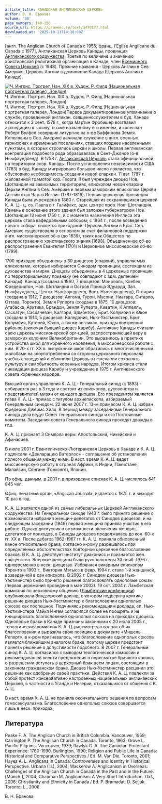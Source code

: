 ```yaml
---
article_title: КАНАДСКАЯ АНГЛИКАНСКАЯ ЦЕРКОВЬ
author: В. Н. Ефанова
volume: '30'
page_numbers: 149-150
source_url: https://pravenc.ru/text/1470177.html
downloaded_at: '2025-10-13T14:18:08Z'
---
```


[англ. The Anglican Church of Canada с 1955; франц. l'Eglise Anglicane du Canada с 1977], Англиканская Церковь Канады, провинция [Англиканского содружества](<https://pravenc.ru/text/Англиканского содружества.html>). Третья по величине и значению христианская религиозная организация в Канаде, член [Всемирного Совета Церквей](<https://pravenc.ru/text/Всемирного Совета Церквей.html>) (с 1948). Прежние названия - Церковь Англии в Сев. Америке, Церковь Англии в доминионе Канада (Церковь Англии в Канаде).

[![Ч. Инглис. Портрет. Нач. XIX в. Худож. Р. Филд (Национальная портретная галерея, Лондон)](https://pravenc.ru/data/2012/12/20/1233152415/i200.jpg "Кликните для увеличения картинки")](https://pravenc.ru/data/2012/12/20/1233152415/i400.jpg)Ч. Инглис. Портрет. Нач. XIX в. Худож. Р. Филд (Национальная портретная галерея, Лондон)  
Ч. Инглис. Портрет. Нач. XIX в. Худож. Р. Филд (Национальная портретная галерея, Лондон)Первое документированное упоминание о службе, проведенной англикан. священнослужителем в буд. Канаде относится к 3 сент. 1578 г., когда Мартин Фробишер возглавил экспедицию к заливу, позже названному его именем, и капеллан Роберт Вулфол совершил литургию на о-ве Баффинова Земля. Капелланы в Сев. Америке начинали служение в англ. военных гарнизонах и временных поселениях, ставших позднее населенными пунктами, в которых строились церкви и школы. Первая англиканская конгрегация подобного рода образовалась в Сент-Джонсе (о-в Ньюфаундленд). В 1758 г. [Англиканская Церковь](<https://pravenc.ru/text/АНГЛИКАНСКАЯ ЦЕРКОВЬ.html>) стала официциальной на территории совр. Канады. После установления независимости США (1783) в буд. Канаду мигрировало большое число лоялистов, что обусловило необходимость создания новой епархии. 11 авг. 1787 г. жалованной грамотой кор. Георга III был учрежден диоцез Нов. Шотландия на зависимых территориях, епископом новой епархии Церкви Англии в Сев. Америке и первым заморским епископом Церкви Англии стал Чарлз Инглис (1787-1816). Первая церковная провинция Канады была учреждена в 1860 г. Старейшая из сохранившихся церквей К. А. Ц.- ц. св. Павла в г. Галифакс, адм. центре пров. Нов. Шотландия. Камень в основание этого здания был заложен губернатором Нов. Шотландии 13 июня 1750 г., и с момента назначения Инглиса эта церковь стала кафедральным собором; с 1864 г., после возведения нового собора, является приходской. Церковь Англии в Брит. Сев. Америке существовала в основном за счет финансовой поддержки англ. миссионерских об-в (до 1839), таких как Общество по распространению христианского знания (1698), Объединенное об-во распространения Евангелия (1701) и Церковное миссионерское об-во (1799).

1700 приходов объединены в 30 диоцезов (епархий), управляемых епископами, которые избираются Синодом провинции, состоящим из духовенства и мирян. Диоцезы объединены в 4 церковные провинции по территориальному признаку (не совпадают с адм. делением Канады): Канада (создана в 1860, 7 диоцезов: Монреаль, Квебек, Фредериктон, Нов. Шотландия и Остров Принца Эдуарда, Зап. Ньюфаундленд, Центр. Ньюфаундленд, Вост. Ньюфаундленд), Онтарио (создана в 1912, 7 диоцезов: Алгома, Гурон, Мусони, Ниагара, Онтарио, Оттава, Торонто), Земля Руперта (создана в 1875, 10 диоцезов: Атабаска, Арктика, Брандон, Земля Руперта, Киватин, К'Аппелль, Саскатун, Саскачеван, Калгари, Эдмонтон), Брит. Колумбия и Юкон (создана в 1914, 5 диоцезов: Каледония, Нью-Уэстминстер, Брит. Колумбия, Кутеней, Юкон, а также англикан. приходы внутренних районов (включая бывший диоцез Карибу). Англикане Канады считали свою церковь миссионерской орг-цией, распространяющей веру в заморских колониях Великобритании. Это выразилось в практике устройства школ для коренного населения, в миссионерской работе с ним. В 70-х гг. ХХ в. выпускники школ обратились с многочисленными жалобами на злоупотребления со стороны церковного персонала учебных заведений и обвинили Церковь в нежелании сохранять культуру и самобытность коренных народов. Итогом кризиса стали ликвидация диоцеза Карибу и учреждение в 1975 г. Англиканского совета коренных народов.

Высший орган управления К. А. Ц.- Генеральный синод (с 1893) - собирается раз в 3 года и состоит из епископов, духовенства и представителей мирян от каждого диоцеза. Его президентом является глава К. А. Ц.- примас с титулом архиепископа, избираемый Генеральным синодом. 22 июня 2007 г. 13-м примасом К. А. Ц. избран Фредерик Джеймс Хилц. В период между заседаниями Генерального синода дела ведут Совет генерального синода и его Постоянные комитеты. Заседания совета Генерального синода проходят дважды в год.

К. А. Ц. признает 3 Символа веры: Апостольский, Никейский и Афанасиев.

В июле 2001 г. Евангелическо-Лютеранская Церковь в Канаде и К. А. Ц. подписали «Декларацию Ватерлоо» - соглашение об установлении полного общения между ними. В наст. время К. А. Ц. ведет миссионерскую работу в странах Африки, в Индии, Пакистане, Малайзии, Сянгане (Гонконге), Японии.

По офиц. данным, в 2001 г. в приходских списках К. А. Ц. числилось 641 845 чел.

Офиц. печатный орган, «Anglican Journal», издается с 1875 г. и выходит 10 раз в год.

К. А. Ц. является одной из самых либеральных Церквей Англиканского содружества. На Генеральном синоде 1943 г. было принято решение о возможности избрания женщин-делегатов от Синодов диоцезов, и на следующем заседании (1946) первая женщина приняла участие в его работе. Однако дискуссия о возможности включения женщин, делегатов от приходов, в Синоды диоцезов продолжалась до кон. 60-х гг. XX в. После дебатов 1962-1967 гг. К. А. Ц. приняла обновленный канон относительно брака, согласно к-рому разрешалось при определенных обстоятельствах повторное церковное благословение браков. В К. А. Ц. действует институт диаконисс и признается жен. священство. Впервые женщины были рукоположены 30 нояб. 1976 г. одновременно в неск. диоцезах. Избранная викарным епископом Торонто в 1993 г., Виктория Мэтьюз в февр. 1994 г. стала 1-й женщиной, возведенной в сан епископа. В 2002 г. Синодом диоцеза Нью-Уэстминстер было принято решение благословлять однополые союзы (первая церемония проведена в мае 2003). 19 окт. 2004 г. Ламбетская комиссия по церковному общению ([Ламбетские конфереции](<https://pravenc.ru/text/Ламбетские конфереции.html>)) опубликовала Виндзорский доклад, в котором подвергла критике решение диоцеза Нью-Уэстминстер о благословении однополых союзов как поспешное. Подчиняясь рекомендациям доклада, еп. Нью-Уэстминстера Майкл Ингем согласился более не поощрять и не инициировать благословение однополых союзов на приходах диоцеза. Однополые браки в Канаде признаны законными с 20 июля 2005 г., теологическая комиссия К. А. Ц. рассмотрела вопрос об их благословении и выразила свою позицию в документе «Мишель Репорт», в к-ром признавалось, что благословение однополых союзов является ближайшим аналогом брака, поэтому церкви предстоит принять решение о допустимости подобного. В 2007 г. Генеральный синод К. А. Ц. согласился с выводом теологической комиссии и рекомендовал ей внести предложения о пересмотре брачного канона, о разрешении вступать в церковный брак всем лицам, состоящим в законном гражданском браке. Диоцез Нью-Уэстминстер расценил это решение как одобрение своей практики. Действия К. А. Ц. повлекли за собой протест консервативно настроенных национальных англиканских Церквей, в частности в Уганде и Нигерии, отказавшихся от общения с К. А. Ц.

В наст. время К. А. Ц. не приняла окончательного решения по вопросам гомосексуализма. Благословение однополых союзов совершается лишь в неск. приходах.

## Литература

Peake F. A. The Anglican Church in British Columbia. Vancouver, 1959; Carrington P. The Anglican Church in Canada. Toronto, 1963; Grove L. Pacific Pilgrims. Vancouver, 1979; Rawlyk G. A. The Canadian Protestant Experience: 1760-1990. Burlington, 1990; Religion and Public Life in Canada: Historical and Comparative Perspectives / Ed. M. Van Die. Toronto, 2001; Hayes A. L. Anglicans in Canada: Controversies and Identity in Historical Perspective. Urbana (Ill.), 2004; Wackerow A. Anglicanism in Overseas: Challenges of the Anglican Church in Canada in the Past and in the Future. [Münch.], 2004; Chapman M. Anglicanism: A Very Short Introduction. Oxf., 2006; Christianity and Ethnicity in Canada / Ed. P. Bramadat, D. Seljak. Toronto; L., 2008.

В. Н. Ефанова
